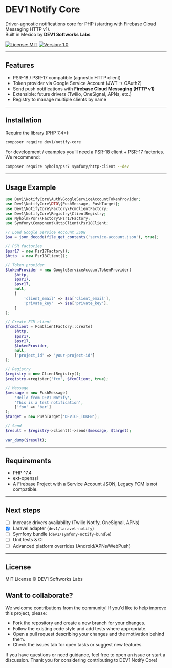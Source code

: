 # DEV1 Notify Core

Driver-agnostic notifications core for PHP (starting with Firebase Cloud Messaging HTTP v1).  
Built in Mexico by **DEV1 Softworks Labs**

[![License: MIT](https://img.shields.io/badge/License-MIT-blue.svg)](LICENSE) [![Version: 1.0](https://img.shields.io/badge/version-0.1.0-green.svg)](#)

---

## Features
- PSR-18 / PSR-17 compatible (agnostic HTTP client)
- Token provider via Google Service Account (JWT → OAuth2)
- Send push notifications with **Firebase Cloud Messaging (HTTP v1)**
- Extensible: future drivers (Twilio, OneSignal, APNs, etc.)
- Registry to manage multiple clients by name

---

## Installation

Require the library (PHP 7.4+):

```bash
composer require dev1/notify-core
```

For development / examples you’ll need a PSR-18 client + PSR-17 factories.  
We recommend:

```bash
composer require nyholm/psr7 symfony/http-client --dev
```

---

## Usage Example

```php
use Dev1\NotifyCore\Auth\GoogleServiceAccountTokenProvider;
use Dev1\NotifyCore\DTO\{PushMessage, PushTarget};
use Dev1\NotifyCore\Factory\FcmClientFactory;
use Dev1\NotifyCore\Registry\ClientRegistry;
use Nyholm\Psr7\Factory\Psr17Factory;
use Symfony\Component\HttpClient\Psr18Client;

// Load Google Service Account JSON
$sa = json_decode(file_get_contents('service-account.json'), true);

// PSR factories
$psr17 = new Psr17Factory();
$http  = new Psr18Client();

// Token provider
$tokenProvider = new GoogleServiceAccountTokenProvider(
    $http,
    $psr17,
    $psr17,
    null,
    [
        'client_email' => $sa['client_email'],
        'private_key'  => $sa['private_key'],
    ]
);

// Create FCM client
$fcmClient = FcmClientFactory::create(
    $http,
    $psr17,
    $psr17,
    $tokenProvider,
    null,
    ['project_id' => 'your-project-id']
);

// Registry
$registry = new ClientRegistry();
$registry->register('fcm', $fcmClient, true);

// Message
$message = new PushMessage(
    'Hello from DEV1 Notify',
    'This is a test notification',
    ['foo' => 'bar']
);
$target = new PushTarget('DEVICE_TOKEN');

// Send
$result = $registry->client()->send($message, $target);

var_dump($result);
```

---

## Requirements
- PHP ^7.4
- ext-openssl
- A Firebase Project with a Service Account JSON, Legacy FCM is not compatible.

---

## Next steps
- [ ] Increase drivers availability (Twilio Notify, OneSignal, APNs)
- [x] Laravel adapter (`dev1/laravel-notify`)
- [ ] Symfony bundle (`dev1/symfony-notify-bundle`)
- [ ] Unit tests & CI
- [ ] Advanced platform overrides (Android/APNs/WebPush)

---

## License
MIT License © DEV1 Softworks Labs

## Want to collaborate?

We welcome contributions from the community! If you'd like to help improve this project, please:

- Fork the repository and create a new branch for your changes.
- Follow the existing code style and add tests where appropriate.
- Open a pull request describing your changes and the motivation behind them.
- Check the issues tab for open tasks or suggest new features.

If you have questions or need guidance, feel free to open an issue or start a discussion. Thank you for considering contributing to DEV1 Notify Core!
